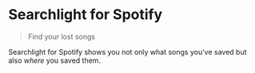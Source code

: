 # Searchlight for Spotify

> Find your lost songs

Searchlight for Spotify shows you not only what songs you've saved but also _where_ you saved them.
